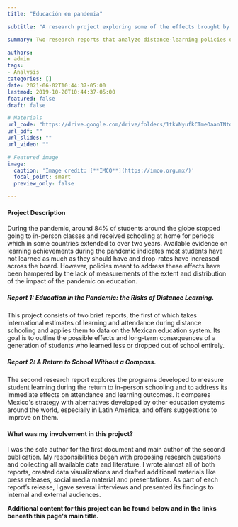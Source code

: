 ```yaml
---
title: "Educación en pandemia"

subtitle: "A research project exploring some of the effects brought by the pandemic on students and schools in Mexico"

summary: Two research reports that analyze distance-learning policies during the pandemic in the Mexican educational system. The first document explores the effects of remote schooling on pupil's attendance and learning, in order to argue the urgency of public policies that manage the medium and long-term consequences of a generation of students who learn less or cut their education short. The second document zooms in on the some of the actions implemented during the return to in-person classes, which intended to provide teachers with tools to diagnose student learning and to give support to pupils who fell behind their peers.

authors:
- admin
tags:
- Analysis
categories: []
date: 2021-06-02T10:44:37-05:00
lastmod: 2019-10-20T10:44:37-05:00
featured: false
draft: false

# Materials
url_code: "https://drive.google.com/drive/folders/1tkVNyufkCTmeOaanTNtd9NYAz5npMcu_?usp=sharing"
url_pdf: ""
url_slides: ""
url_video: ""

# Featured image
image:
  caption: 'Image credit: [**IMCO**](https://imco.org.mx/)'
  focal_point: smart
  preview_only: false

---
```


#### Project Description

During the pandemic, around 84% of students around the globe stopped going to in-person classes and received schooling at home for periods which in some countries extended to over two years. Available evidence on learning achievements during the pandemic indicates most students have not learned as much as they should have and drop-rates have increased across the board. However, policies meant to address these effects have been hampered by the lack of measurements of the extent and distribution of the impact of the pandemic on education. 

##### Report 1: Education in the Pandemic: the Risks of Distance Learning.

This project consists of two brief reports, the first of which takes international estimates of learning and attendance during distance schooling and applies them to data on the Mexican education system. Its goal is to outline the possible effects and long-term consequences of a generation of students who learned less or dropped out of school entirely. 

##### Report 2: A Return to School Without a Compass.

The second research report explores the programs developed to measure student learning during the return to in-person schooling and to address its immediate effects on attendance and learning outcomes. It compares Mexico's strategy with alternatives developed by other education systems around the world, especially in Latin America, and offers suggestions to improve on them. 

#### What was my involvement in this project?

I was the sole author for the first document and main author of the second publication. My responsibilities began with proposing research questions and collecting all available data and literature. I wrote almost all of both reports, created data visualizations and drafted additional materials like press releases, social media material and presentations. As part of each report’s release, I gave several interviews and presented its findings to internal and external audiences.

**Additional content for this project can be found below and in the links beneath this page's main title.**